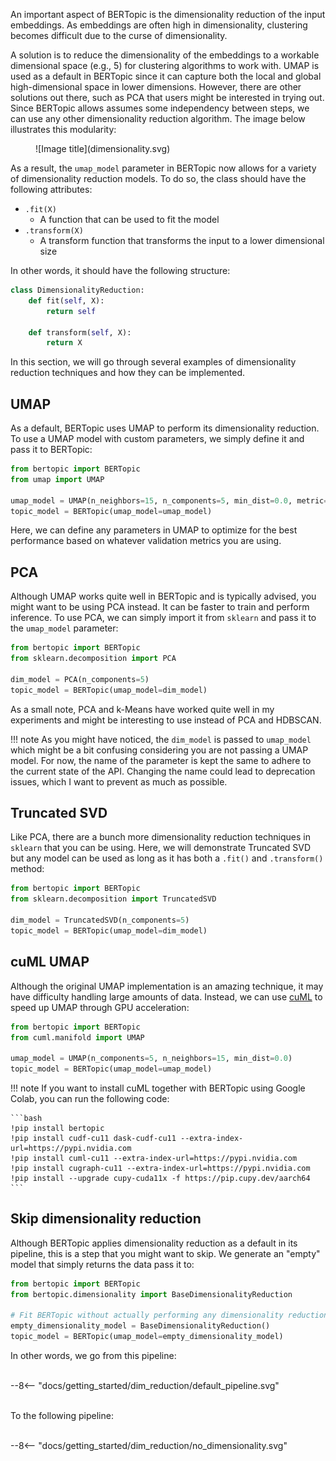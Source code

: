An important aspect of BERTopic is the dimensionality reduction of the input embeddings. As embeddings are often high in dimensionality, clustering becomes difficult due to the curse of dimensionality.

A solution is to reduce the dimensionality of the embeddings to a workable dimensional space (e.g., 5) for clustering algorithms to work with.
UMAP is used as a default in BERTopic since it can capture both the local and global high-dimensional space in lower dimensions.
However, there are other solutions out there, such as PCA that users might be interested in trying out. Since BERTopic allows assumes some independency between steps, we can
use any other dimensionality reduction algorithm. The image below illustrates this modularity:


<figure markdown>
  ![Image title](dimensionality.svg)
  <figcaption></figcaption>
</figure>



As a result, the `umap_model` parameter in BERTopic now allows for a variety of dimensionality reduction models. To do so, the class should have
the following attributes:

* `.fit(X)`
    * A function that can be used to fit the model
* `.transform(X)`
    * A transform function that transforms the input to a lower dimensional size

In other words, it should have the following structure:

```python
class DimensionalityReduction:
    def fit(self, X):
        return self

    def transform(self, X):
        return X
```

In this section, we will go through several examples of dimensionality reduction techniques and how they can be implemented.


## **UMAP**
As a default, BERTopic uses UMAP to perform its dimensionality reduction. To use a UMAP model with custom parameters,
we simply define it and pass it to BERTopic:

```python
from bertopic import BERTopic
from umap import UMAP

umap_model = UMAP(n_neighbors=15, n_components=5, min_dist=0.0, metric='cosine')
topic_model = BERTopic(umap_model=umap_model)
```

Here, we can define any parameters in UMAP to optimize for the best performance based on whatever validation metrics you are using.

## **PCA**
Although UMAP works quite well in BERTopic and is typically advised, you might want to be using PCA instead. It can be faster to train and perform
inference. To use PCA, we can simply import it from `sklearn` and pass it to the `umap_model` parameter:


```python
from bertopic import BERTopic
from sklearn.decomposition import PCA

dim_model = PCA(n_components=5)
topic_model = BERTopic(umap_model=dim_model)
```

As a small note, PCA and k-Means have worked quite well in my experiments and might be interesting to use instead of PCA and HDBSCAN.


!!! note
    As you might have noticed, the `dim_model` is passed to `umap_model` which might be a bit confusing considering
    you are not passing a UMAP model. For now, the name of the parameter is kept the same to adhere to the current
    state of the API. Changing the name could lead to deprecation issues, which I want to prevent as much as possible.

## **Truncated SVD**
Like PCA, there are a bunch more dimensionality reduction techniques in `sklearn` that you can be using. Here, we will demonstrate Truncated SVD
but any model can be used as long as it has both a `.fit()` and `.transform()` method:


```python
from bertopic import BERTopic
from sklearn.decomposition import TruncatedSVD

dim_model = TruncatedSVD(n_components=5)
topic_model = BERTopic(umap_model=dim_model)
```

## **cuML UMAP**

Although the original UMAP implementation is an amazing technique, it may have difficulty handling large amounts of data. Instead,
we can use [cuML](https://rapids.ai/start.html#rapids-release-selector) to speed up UMAP through GPU acceleration:

```python
from bertopic import BERTopic
from cuml.manifold import UMAP

umap_model = UMAP(n_components=5, n_neighbors=15, min_dist=0.0)
topic_model = BERTopic(umap_model=umap_model)
```

!!! note
    If you want to install cuML together with BERTopic using Google Colab, you can run the following code:

    ```bash
    !pip install bertopic
    !pip install cudf-cu11 dask-cudf-cu11 --extra-index-url=https://pypi.nvidia.com
    !pip install cuml-cu11 --extra-index-url=https://pypi.nvidia.com
    !pip install cugraph-cu11 --extra-index-url=https://pypi.nvidia.com
    !pip install --upgrade cupy-cuda11x -f https://pip.cupy.dev/aarch64
    ```


## **Skip dimensionality reduction**
Although BERTopic applies dimensionality reduction as a default in its pipeline, this is a step that you might want to skip. We generate an "empty" model that simply returns the data pass it to:

```python
from bertopic import BERTopic
from bertopic.dimensionality import BaseDimensionalityReduction

# Fit BERTopic without actually performing any dimensionality reduction
empty_dimensionality_model = BaseDimensionalityReduction()
topic_model = BERTopic(umap_model=empty_dimensionality_model)
```

In other words, we go from this pipeline:

<br>
<div class="svg_image">
--8<-- "docs/getting_started/dim_reduction/default_pipeline.svg"
</div>
<br>

To the following pipeline:

<br>
<div class="svg_image">
--8<-- "docs/getting_started/dim_reduction/no_dimensionality.svg"
</div>

<br>
